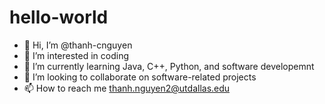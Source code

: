 # hello-world

- 👋 Hi, I’m @thanh-cnguyen
- 👀 I’m interested in coding
- 🌱 I’m currently learning Java, C++, Python, and software developemnt
- 💞️ I’m looking to collaborate on software-related projects
- 📫 How to reach me thanh.nguyen2@utdallas.edu

<!---
thanh-cnguyen/thanh-cnguyen is a ✨ special ✨ repository because its `README.md` (this file) appears on your GitHub profile.
You can click the Preview link to take a look at your changes.
--->
